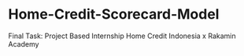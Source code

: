 # Home-Credit-Scorecard-Model
Final Task: Project Based Internship Home Credit Indonesia x Rakamin Academy
